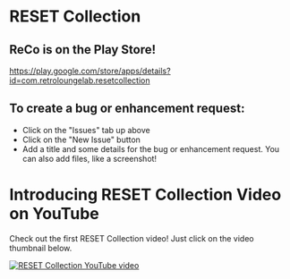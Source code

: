 # RESET Collection

## ReCo is on the Play Store!

https://play.google.com/store/apps/details?id=com.retroloungelab.resetcollection

## To create a bug or enhancement request:

* Click on the "Issues" tab up above
* Click on the "New Issue" button
* Add a title and some details for the bug or enhancement request. You can also add files, like a screenshot!

# Introducing RESET Collection Video on YouTube

Check out the first RESET Collection video! Just click on the video thumbnail below.

[![RESET Collection YouTube video](https://img.youtube.com/vi/P1LihX2_EcY/0.jpg)](https://www.youtube.com/watch?v=P1LihX2_EcY)

